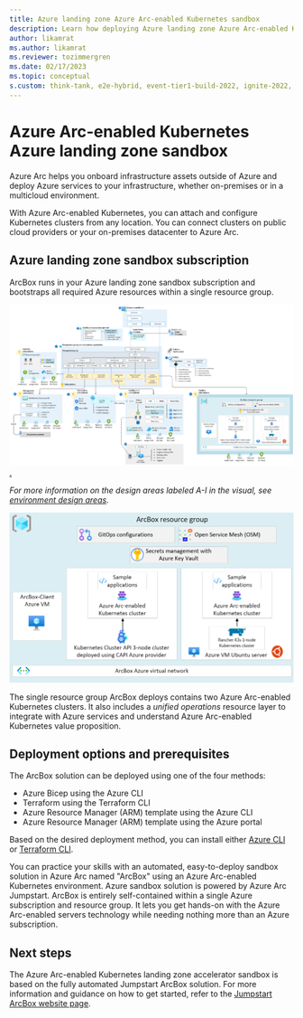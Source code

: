 ```yaml
---
title: Azure landing zone Azure Arc-enabled Kubernetes sandbox
description: Learn how deploying Azure landing zone Azure Arc-enabled Kubernetes sandbox can accelerate your adoption of hybrid or multicloud architectures.
author: likamrat
ms.author: likamrat
ms.reviewer: tozimmergren
ms.date: 02/17/2023
ms.topic: conceptual
s.custom: think-tank, e2e-hybrid, event-tier1-build-2022, ignite-2022, engagement-fy23
---
```


# Azure Arc-enabled Kubernetes Azure landing zone sandbox

Azure Arc helps you onboard infrastructure assets outside of Azure and deploy Azure services to your infrastructure, whether on-premises or in a multicloud environment.

With Azure Arc-enabled Kubernetes, you can attach and configure Kubernetes clusters from any location.
You can connect clusters on public cloud providers or your on-premises datacenter to Azure Arc.

## Azure landing zone sandbox subscription

ArcBox runs in your Azure landing zone sandbox subscription and bootstraps all required Azure resources within a single resource group.

[![A diagram of ArcBox in a sandbox subscription.](./media/arcbox-sandbox-subscription.png).](./media/arcbox-sandbox-subscription.png#lightbox)

_For more information on the design areas labeled A-I in the visual, see [environment design areas](../../../ready/landing-zone/design-areas.md#environment-design-areas)._

[![A diagram that shows an ArcBox resource group.](./media/arcbox-resource-group.png)](./media/arcbox-resource-group.png#lightbox)

The single resource group ArcBox deploys contains two Azure Arc-enabled Kubernetes clusters. It also includes a *unified operations* resource layer to integrate with Azure services and understand Azure Arc-enabled Kubernetes value proposition.

## Deployment options and prerequisites

The ArcBox solution can be deployed using one of the four methods:

- Azure Bicep using the Azure CLI
- Terraform using the Terraform CLI
- Azure Resource Manager (ARM) template using the Azure CLI
- Azure Resource Manager (ARM) template using the Azure portal

Based on the desired deployment method, you can install either [Azure CLI](/cli/azure/install-azure-cli) or [Terraform CLI](https://learn.hashicorp.com/tutorials/terraform/install-cli).

You can practice your skills with an automated, easy-to-deploy sandbox solution in Azure Arc named "ArcBox" using an Azure Arc-enabled Kubernetes environment. Azure sandbox solution is powered by Azure Arc Jumpstart. ArcBox is entirely self-contained within a single Azure subscription and resource group. It lets you get hands-on with the Azure Arc-enabled servers technology while needing nothing more than an Azure subscription.

## Next steps

The Azure Arc-enabled Kubernetes landing zone accelerator sandbox is based on the fully automated Jumpstart ArcBox solution. For more information and guidance on how to get started, refer to the [Jumpstart ArcBox website page](https://aka.ms/JumpstartArcBox).
